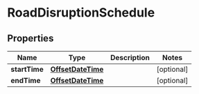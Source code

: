 
# RoadDisruptionSchedule

## Properties
Name | Type | Description | Notes
------------ | ------------- | ------------- | -------------
**startTime** | [**OffsetDateTime**](OffsetDateTime.md) |  |  [optional]
**endTime** | [**OffsetDateTime**](OffsetDateTime.md) |  |  [optional]



